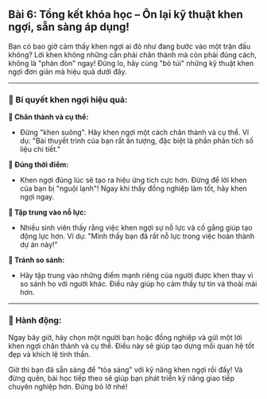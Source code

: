 ## Bài 6: Tổng kết khóa học – Ôn lại kỹ thuật khen ngợi, sẵn sàng áp dụng!

Bạn có bao giờ cảm thấy khen ngợi ai đó như đang bước vào một trận đấu không? Lời khen không những cần phải chân thành mà còn phải đúng cách, không là "phản đòn" ngay! Đừng lo, hãy cùng "bỏ túi" những kỹ thuật khen ngợi đơn giản mà hiệu quả dưới đây.

---

### 📌 Bí quyết khen ngợi hiệu quả:

**🔹 Chân thành và cụ thể:**
- Đừng "khen suông". Hãy khen ngợi một cách chân thành và cụ thể. Ví dụ: "Bài thuyết trình của bạn rất ấn tượng, đặc biệt là phần phân tích số liệu chi tiết."

**🔹 Đúng thời điểm:**
- Khen ngợi đúng lúc sẽ tạo ra hiệu ứng tích cực hơn. Đừng để lời khen của bạn bị "nguội lạnh"! Ngay khi thấy đồng nghiệp làm tốt, hãy khen ngợi ngay.

**🔹 Tập trung vào nỗ lực:**
- Nhiều sinh viên thấy rằng việc khen ngợi sự nỗ lực và cố gắng giúp tạo động lực hơn. Ví dụ: "Mình thấy bạn đã rất nỗ lực trong việc hoàn thành dự án này!"

**🔹 Tránh so sánh:**
- Hãy tập trung vào những điểm mạnh riêng của người được khen thay vì so sánh họ với người khác. Điều này giúp họ cảm thấy tự tin và thoải mái hơn.

---

### 🚀 Hành động:

Ngay bây giờ, hãy chọn một người bạn hoặc đồng nghiệp và gửi một lời khen ngợi chân thành và cụ thể. Điều này sẽ giúp tạo dựng mối quan hệ tốt đẹp và khích lệ tinh thần.

Giờ thì bạn đã sẵn sàng để "tỏa sáng" với kỹ năng khen ngợi rồi đấy! Và đừng quên, bài học tiếp theo sẽ giúp bạn phát triển kỹ năng giao tiếp chuyên nghiệp hơn. Đừng bỏ lỡ nhé!